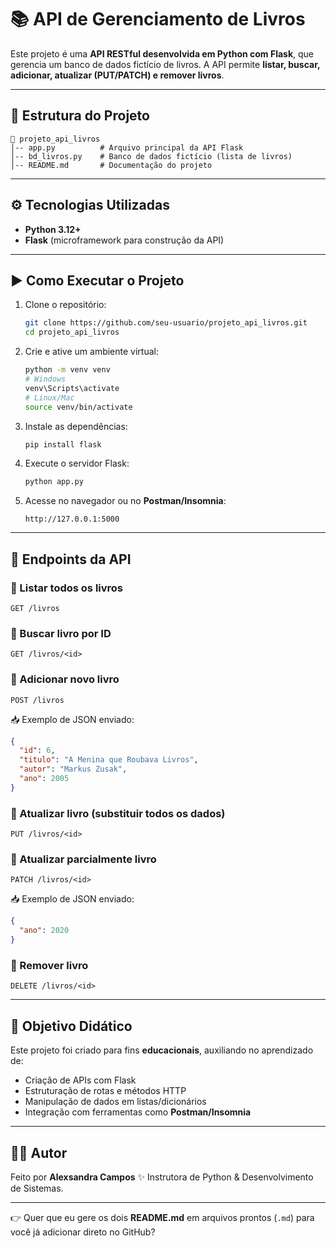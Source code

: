 # 📚 API de Gerenciamento de Livros

Este projeto é uma **API RESTful desenvolvida em Python com Flask**, que gerencia um banco de dados fictício de livros.
A API permite **listar, buscar, adicionar, atualizar (PUT/PATCH) e remover livros**.

---

## 📂 Estrutura do Projeto

```
📁 projeto_api_livros
│-- app.py          # Arquivo principal da API Flask
│-- bd_livros.py    # Banco de dados fictício (lista de livros)
│-- README.md       # Documentação do projeto
```

---

## ⚙️ Tecnologias Utilizadas

* **Python 3.12+**
* **Flask** (microframework para construção da API)

---

## ▶️ Como Executar o Projeto

1. Clone o repositório:

   ```bash
   git clone https://github.com/seu-usuario/projeto_api_livros.git
   cd projeto_api_livros
   ```

2. Crie e ative um ambiente virtual:

   ```bash
   python -m venv venv
   # Windows
   venv\Scripts\activate
   # Linux/Mac
   source venv/bin/activate
   ```

3. Instale as dependências:

   ```bash
   pip install flask
   ```

4. Execute o servidor Flask:

   ```bash
   python app.py
   ```

5. Acesse no navegador ou no **Postman/Insomnia**:

   ```
   http://127.0.0.1:5000
   ```

---

## 📌 Endpoints da API

### 🔹 Listar todos os livros

```
GET /livros
```

### 🔹 Buscar livro por ID

```
GET /livros/<id>
```

### 🔹 Adicionar novo livro

```
POST /livros
```

📥 Exemplo de JSON enviado:

```json
{
  "id": 6,
  "titulo": "A Menina que Roubava Livros",
  "autor": "Markus Zusak",
  "ano": 2005
}
```

### 🔹 Atualizar livro (substituir todos os dados)

```
PUT /livros/<id>
```

### 🔹 Atualizar parcialmente livro

```
PATCH /livros/<id>
```

📥 Exemplo de JSON enviado:

```json
{
  "ano": 2020
}
```

### 🔹 Remover livro

```
DELETE /livros/<id>
```

---

## 🎯 Objetivo Didático

Este projeto foi criado para fins **educacionais**, auxiliando no aprendizado de:

* Criação de APIs com Flask
* Estruturação de rotas e métodos HTTP
* Manipulação de dados em listas/dicionários
* Integração com ferramentas como **Postman/Insomnia**

---

## 👩‍💻 Autor

Feito por **Alexsandra Campos** ✨
Instrutora de Python & Desenvolvimento de Sistemas.

---

👉 Quer que eu gere os dois **README.md** em arquivos prontos (`.md`) para você já adicionar direto no GitHub?
